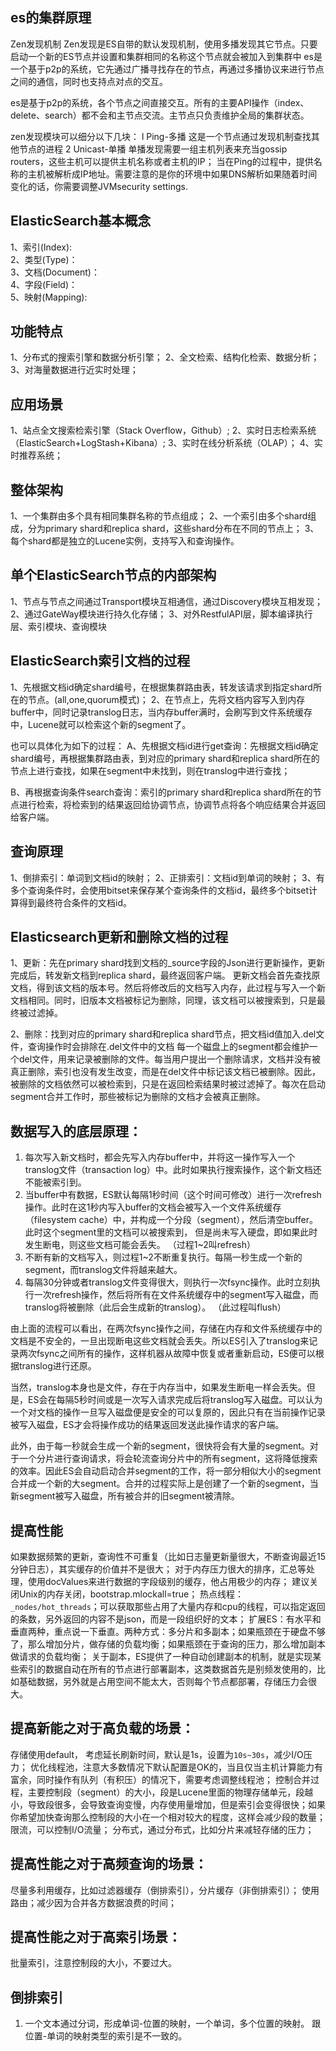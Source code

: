 ## es的集群原理
Zen发现机制
Zen发现是ES自带的默认发现机制，使用多播发现其它节点。只要启动一个新的ES节点并设置和集群相同的名称这个节点就会被加入到集群中
es是一个基于p2p的系统，它先通过广播寻找存在的节点，再通过多播协议来进行节点之间的通信，同时也支持点对点的交互。

es是基于p2p的系统，各个节点之间直接交互。所有的主要API操作（index、delete、search）都不会和主节点交流。主节点只负责维护全局的集群状态。

zen发现模块可以细分以下几块：
l  Ping-多播
这是一个节点通过发现机制查找其他节点的进程
2  Unicast-单播
单播发现需要一组主机列表来充当gossip routers，这些主机可以提供主机名称或者主机的IP；
当在Ping的过程中，提供名称的主机被解析成IP地址。需要注意的是你的环境中如果DNS解析如果随着时间变化的话，你需要调整JVMsecurity settings.


## ElasticSearch基本概念
1、索引(Index):     
2、类型(Type)：     
3、文档(Document)：     
4、字段(Field)：    
5、映射(Mapping):     

## 功能特点
1、分布式的搜索引擎和数据分析引擎；
2、全文检索、结构化检索、数据分析；
3、对海量数据进行近实时处理；

## 应用场景
1、站点全文搜索检索引擎（Stack Overflow，Github）;
2、实时日志检索系统（ElasticSearch+LogStash+Kibana）;
3、实时在线分析系统（OLAP）；
4、实时推荐系统；

## 整体架构
1、一个集群由多个具有相同集群名称的节点组成；
2、一个索引由多个shard组成，分为primary shard和replica shard，这些shard分布在不同的节点上；
3、每个shard都是独立的Lucene实例，支持写入和查询操作。

## 单个ElasticSearch节点的内部架构
1、节点与节点之间通过Transport模块互相通信，通过Discovery模块互相发现；
2、通过GateWay模块进行持久化存储；
3、对外RestfulAPI层，脚本编译执行层、索引模块、查询模块

## ElasticSearch索引文档的过程
1、先根据文档id确定shard编号，在根据集群路由表，转发该请求到指定shard所在的节点。(all,one,quorum模式)；
2、在节点上，先将文档内容写入到内存buffer中，同时记录translog日志，当内存buffer满时，会刷写到文件系统缓存中，Lucene就可以检索这个新的segment了。

也可以具体化为如下的过程：
A、先根据文档id进行get查询：先根据文档id确定shard编号，再根据集群路由表，到对应的primary shard和replica shard所在的节点上进行查找，如果在segment中未找到，则在translog中进行查找；

B、再根据查询条件search查询：索引的primary shard和replica shard所在的节点进行检索，将检索到的结果返回给协调节点，协调节点将各个响应结果合并返回给客户端。

## 查询原理
1、倒排索引：单词到文档id的映射；
2、正排索引：文档id到单词的映射；
3、有多个查询条件时，会使用bitset来保存某个查询条件的文档id，最终多个bitset计算得到最终符合条件的文档id。

## Elasticsearch更新和删除文档的过程
1、更新：先在primary shard找到文档的_source字段的Json进行更新操作，更新完成后，转发新文档到replica shard，最终返回客户端。
更新文档会首先查找原文档，得到该文档的版本号。然后将修改后的文档写入内存，此过程与写入一个新文档相同。同时，旧版本文档被标记为删除，同理，该文档可以被搜索到，只是最终被过滤掉。


2、删除：找到对应的primary shard和replica shard节点，把文档id值加入.del文件，查询操作时会排除在.del文件中的文档
每一个磁盘上的segment都会维护一个del文件，用来记录被删除的文件。每当用户提出一个删除请求，文档并没有被真正删除，索引也没有发生改变，而是在del文件中标记该文档已被删除。因此，被删除的文档依然可以被检索到，只是在返回检索结果时被过滤掉了。每次在启动segment合并工作时，那些被标记为删除的文档才会被真正删除。

## 数据写入的底层原理：
1. 每次写入新文档时，都会先写入内存buffer中，并将这一操作写入一个translog文件（transaction log）中。此时如果执行搜索操作，这个新文档还不能被索引到。
2. 当buffer中有数据，ES默认每隔1秒时间（这个时间可修改）进行一次refresh操作。此时在这1秒内写入buffer的文档会被写入一个文件系统缓存
（filesystem cache）中，并构成一个分段（segment），然后清空buffer。此时这个segment里的文档可以被搜索到，
但是尚未写入硬盘，即如果此时发生断电，则这些文档可能会丢失。 （过程1~2叫refresh）
3. 不断有新的文档写入，则过程1~2不断重复执行。每隔一秒生成一个新的segment，而translog文件将越来越大。
4. 每隔30分钟或者translog文件变得很大，则执行一次fsync操作。此时立刻执行一次refresh操作，然后将所有在文件系统缓存中的segment写入磁盘，而translog将被删除（此后会生成新的translog）。 （此过程叫flush）

由上面的流程可以看出，在两次fsync操作之间，存储在内存和文件系统缓存中的文档是不安全的，一旦出现断电这些文档就会丢失。所以ES引入了translog来记录两次fsync之间所有的操作，这样机器从故障中恢复或者重新启动，ES便可以根据translog进行还原。

当然，translog本身也是文件，存在于内存当中，如果发生断电一样会丢失。但是，ES会在每隔5秒时间或是一次写入请求完成后将translog写入磁盘。可以认为一个对文档的操作一旦写入磁盘便是安全的可以复原的，因此只有在当前操作记录被写入磁盘，ES才会将操作成功的结果返回发送此操作请求的客户端。

此外，由于每一秒就会生成一个新的segment，很快将会有大量的segment。对于一个分片进行查询请求，将会轮流查询分片中的所有segment，这将降低搜索的效率。因此ES会自动启动合并segment的工作，将一部分相似大小的segment合并成一个新的大segment。合并的过程实际上是创建了一个新的segment，当新segment被写入磁盘，所有被合并的旧segment被清除。

## 提高性能
如果数据频繁的更新，查询性不可重复（比如日志量更新量很大，不断查询最近15分钟日志），其实缓存的价值并不是很大；
对于内存压力很大的排序，汇总等处理，使用docValues来进行数据的字段级别的缓存，他占用极少的内存；
建议关闭Unix的内存关闭，bootstrap.mlockall=true；
热点线程：`_nodes/hot_threads`；可以获取那些占用了大量内存和cpu的线程，可以指定返回的条数，另外返回的内容不是json，而是一段组织好的文本；
扩展ES：有水平和垂直两种，重点说一下垂直。两种方式：多分片和多副本；如果瓶颈在于硬盘不够了，那么增加分片，做存储的负载均衡；如果瓶颈在于查询的压力，那么增加副本做请求的负载均衡；
关于副本，ES提供了一种自动创建副本的机制，就是实现某些索引的数据自动在所有的节点进行部署副本，这类数据首先是别频发使用的，比如基础数据，另外就是占用空间不能太大，否则每个节点都部署，存储压力会很大。

## 提高新能之对于高负载的场景：
存储使用default，
考虑延长刷新时间，默认是1s，设置为`10s~30s`，减少I/O压力；
优化线程池，注意大多数情况下默认配置是OK的，当且仅当主机计算能力有富余，同时操作有队列（有积压）的情况下，需要考虑调整线程池；
控制合并过程，主要控制段（segment）的大小，段是Lucene里面的物理存储单元，段越小，导致段很多，会导致查询变慢，内存使用量增加，但是索引会变得很快；如果你希望加快查询那么控制段的大小在一个相对较大的程度，这样会减少段的数量；
限流，可以控制I/O流量；
分布式，通过分布式，比如分片来减轻存储的压力；

## 提高性能之对于高频查询的场景：
尽量多利用缓存，比如过滤器缓存（倒排索引），分片缓存（非倒排索引）；
使用路由；减少因为合并各方数据浪费的时间；

## 提高性能之对于高索引场景：
批量索引，注意控制段的大小，不要过大。



## 倒排索引
1. 一个文本通过分词，形成单词-位置的映射，一个单词，多个位置的映射。
跟位置-单词的映射类型的索引是不一致的。


